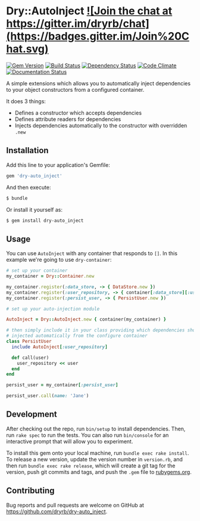 # Dry::AutoInject <a href="https://gitter.im/dryrb/chat" target="_blank">![Join the chat at https://gitter.im/dryrb/chat](https://badges.gitter.im/Join%20Chat.svg)</a>

<a href="https://rubygems.org/gems/dry-auto_inject" target="_blank">![Gem Version](https://badge.fury.io/rb/dry-auto_inject.svg)</a>
<a href="https://travis-ci.org/dryrb/dry-auto_inject" target="_blank">![Build Status](https://travis-ci.org/dryrb/dry-auto_inject.svg?branch=master)</a>
<a href="https://gemnasium.com/dryrb/dry-auto_inject" target="_blank">![Dependency Status](https://gemnasium.com/dryrb/dry-auto_inject.svg)</a>
<a href="https://codeclimate.com/github/dryrb/dry-auto_inject" target="_blank">![Code Climate](https://codeclimate.com/github/dryrb/dry-auto_inject/badges/gpa.svg)</a>
<a href="http://inch-ci.org/github/dryrb/dry-auto_inject" target="_blank">![Documentation Status](http://inch-ci.org/github/dryrb/dry-auto_inject.svg?branch=master&style=flat)</a>

A simple extensions which allows you to automatically inject dependencies to your
object constructors from a configured container.

It does 3 things:

- Defines a constructor which accepts dependencies
- Defines attribute readers for dependencies
- Injects dependencies automatically to the constructor with overridden `.new`

## Installation

Add this line to your application's Gemfile:

```ruby
gem 'dry-auto_inject'
```

And then execute:

```sh
$ bundle
```

Or install it yourself as:
```sh
$ gem install dry-auto_inject
```

## Usage

You can use `AutoInject` with any container that responds to `[]`. In this example
we're going to use `dry-container`:

```ruby
# set up your container
my_container = Dry::Container.new

my_container.register(:data_store, -> { DataStore.new })
my_container.register(:user_repository, -> { container[:data_store][:users] })
my_container.register(:persist_user, -> { PersistUser.new })

# set up your auto-injection module

AutoInject = Dry::AutoInject.new { container(my_container) }

# then simply include it in your class providing which dependencies should be
# injected automatically from the configure container
class PersistUser
  include AutoInject[:user_repository]

  def call(user)
    user_repository << user
  end
end

persist_user = my_container[:persist_user]

persist_user.call(name: 'Jane')
```

## Development

After checking out the repo, run `bin/setup` to install dependencies. Then, run `rake spec` to run the tests. You can also run `bin/console` for an interactive prompt that will allow you to experiment.

To install this gem onto your local machine, run `bundle exec rake install`. To release a new version, update the version number in `version.rb`, and then run `bundle exec rake release`, which will create a git tag for the version, push git commits and tags, and push the `.gem` file to [rubygems.org](https://rubygems.org).

## Contributing

Bug reports and pull requests are welcome on GitHub at https://github.com/dryrb/dry-auto_inject.

